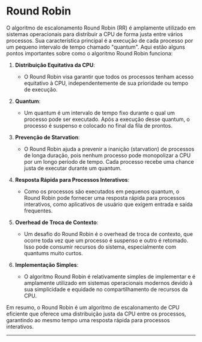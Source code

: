 # Round Robin

O algoritmo de escalonamento Round Robin (RR) é amplamente utilizado em sistemas operacionais para distribuir a CPU de forma justa entre vários processos. Sua característica principal é a execução de cada processo por um pequeno intervalo de tempo chamado "quantum". Aqui estão alguns pontos importantes sobre como o algoritmo Round Robin funciona:

1. **Distribuição Equitativa da CPU**:
   - O Round Robin visa garantir que todos os processos tenham acesso equitativo à CPU, independentemente de sua prioridade ou tempo de execução.

2. **Quantum**:
   - Um quantum é um intervalo de tempo fixo durante o qual um processo pode ser executado. Após a execução desse quantum, o processo é suspenso e colocado no final da fila de prontos.

3. **Prevenção de Starvation**:
   - O Round Robin ajuda a prevenir a inanição (starvation) de processos de longa duração, pois nenhum processo pode monopolizar a CPU por um longo período de tempo. Cada processo recebe uma chance justa de executar durante um quantum.

4. **Resposta Rápida para Processos Interativos**:
   - Como os processos são executados em pequenos quantum, o Round Robin pode fornecer uma resposta rápida para processos interativos, como aplicativos de usuário que exigem entrada e saída frequentes.

5. **Overhead de Troca de Contexto**:
   - Um desafio do Round Robin é o overhead de troca de contexto, que ocorre toda vez que um processo é suspenso e outro é retomado. Isso pode consumir recursos do sistema, especialmente com quantums muito curtos.

6. **Implementação Simples**:
   - O algoritmo Round Robin é relativamente simples de implementar e é amplamente utilizado em sistemas operacionais modernos devido à sua simplicidade e equidade no compartilhamento de recursos da CPU.

Em resumo, o Round Robin é um algoritmo de escalonamento de CPU eficiente que oferece uma distribuição justa da CPU entre os processos, garantindo ao mesmo tempo uma resposta rápida para processos interativos.

---
